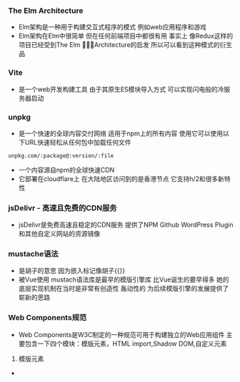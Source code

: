 ### The Elm Architecture
- Elm架构是一种用于构建交互式程序的模式 例如web应用程序和游戏
- Elm架构在Elm中很简单 但在任何前端项目中都很有用 事实上 像Redux这样的项目已经受到The Elm Architecture的启发 所以可以看到这种模式的衍生品 

### Vite
- 是一个web开发构建工具 由于其原生ES模块导入方式 可以实现闪电般的冷服务器启动
### unpkg
- 是一个快速的全球内容交付网络 适用于npm上的所有内容 使用它可以使用以下URL快速轻松从任何包中加载任何文件
```
unpkg.com/:package@:version/:file
```
- 一个内容源自npm的全球快速CDN
- 它部署在cloudflare上 在大陆地区访问到的是香港节点 它支持h/2和很多新特性 
### jsDelivr - 高速且免费的CDN服务
- jsDelivr是免费高速且稳定的CDN服务 提供了NPM Github WordPress Plugin和其他自定义网站的资源镜像
### mustache语法
- 是胡子的意思 因为嵌入标记像胡子{{}}
- 被Vue使用 mustach语法库是最早的模版引擎库 比Vue诞生的要早得多 她的底层实现机制在当时是非常有创造性 轰动性的 为后续模版引擎的发展提供了崭新的思路
### Web Components规范
- Web Components是W3C制定的一种规范可用于构建独立的Web应用组件 主要包含一下四个模块：模版元素，HTML import,Shadow DOM,自定义元素
1. 模版元素
- <template>元素中可以包含HTML标签 样式和脚本 这些都是可复用的
- 为了提高Web应用的性能 模版中的内容默认是不加载的 它不在DOM结构中 需要手动加载
2. HTML import
- 通过HTML Import可以将外部HTML文档嵌入当前的文档中
3. Shadow DOM
- 引入是为了解决由封装机制的作用域造成的问题 它将Web Components的HTML CSS JS打包 不受外部作用域影响
- Shadow DOM使得我们可以将一棵DOM子树插入正在渲染的文档中 每一个DOM树上的子节点 都能再拥有它自己的Shadow DOM树
- 拥有至少一个Shadow DOM子树的DOM元素 称为宿主元素 也叫做shadow host
4. 自定义元素
- Web Components规范中规定了 如果在DOM中创建出一个全新的元素 那么自定义元素可以有自己的属性和方法
> 开发一个自定义元素需要5个步骤
1. 创建对象
- 使用Object.create来创建对象 第一个参数是对象的原型 第二个参数是对象的属性
```
var element = Object.create(HTMLElement.prototype)
```
2. 定义对象的属性
- 使用Object.defineProperty和Object.defineProperties这两个方法定义一个对象的属性
```
Object.defineProperty(element,'title',{
    writable:true
})
```
3. 定义生命周期的方法
- 在JS中 对象的生命周期是由一个个不同的状态组成的
    1. 被创建 createdCallback
    2. 插入到DOM中 attachedCallback
    3. 从DOM中移除 detachedCallback
    4. 对象的某一属性值更新 attributeChangedCallback
```
element.createCallback = function(){

}
```
4. 注册新元素
- 使用document.registerElement方法可以在DOM中注册一个新元素
```
var MyNameElement = document.registerElement('my-name',{prototype:element})
// 以下向body中动态加载该元素 也可以直接在html中写<my-name>标签
var myNameElement = new MyNameElement();
myNameElement.innerHTML = 'hello'
document.body.appendChild(myNameElement)
```
- 将产生如下HTML
```
<my-name>hello<my-name>
```
5. 扩展元素
- 一个元素可以用extends继承原生元素或者其他自定义元素

### Pug
- Pug是一款健壮 灵活 功能丰富的HTML模版引擎 专门为Node.js平台开发 Pug是Jade改名而来 是一种通过缩进(表示标签间的嵌套关系)的方式来编写代码的过程 在编译过程中 不需要考虑标签是否闭合 可以加快写代码速度 也为代码复用提供了便捷
### Vite
- 法语单词快速 发音/vit/ 如veet 是一种构建工具 旨在为现代Web项目提供更快 更精简的开发体验 
> 主要由两个主要部分组成
1. 一个开发服务器 提供了对原生ES6模块的丰富功能增强 例如极快的热模块替换(HMR)
2. 一个构建命令 将代码与Rollup捆绑在一起 预先配置为输出高度优化的静态资产以用于生成
### Volar
- 为模版表达式 组件prop 甚至是插槽验证提供了语法高亮和智能提示

1. shim()/垫片
    - 一个小型库，可透明地截取API，更改传递的参数，处理操作本身，或将操作重定向到别处。
    - 垫片通常在API的行为发生变化时出现，从而导致仍依赖旧功能的旧应用程序出现兼容性问题。在这些情况下，较新的代码之上的较薄的兼容层仍然可以支持较旧的API。垫片也可以用于在不同的软件平台上运行程序，而不是开发它们。
2. 什么是回调函数 什么是回调地域
    > 回调函数
    - 编程分为两类：
    1. 系统编程，简单来说，就是编写库；
        - 系统程序员会给自己写的库留下一些接口，即API（application programming interface，应用编程接口），以供应用程序员使用。
        - 所以在抽象层的图示里，库位于应用的底下。
    2. 应用编程就是利用写好的各种库来编写具某种功用的程序，也就是应用。
        - 当程序跑起来时，一般情况下，应用程序（application program）会时常通过API调用库里所预先备好的函数。
        - 但是有些库函数（library function）却要求应用先传给它一个函数，好在合适的时候调用，以完成目标任务。这个被传入的、后又被调用的函数就称为回调函数（callback function）。
    - 回调函数通常和应用处于同一抽象层（因为传入什么样的回调函数是在应用级别决定的）
    而回调就成了一个高层调用底层，底层再回过头来调用高层的过程。
    （我认为）这应该是回调最早的应用之处，也是其得名如此的原因。
    > 回调函数的第1个参数是什么?
    - 通常是错误对象。如果这个参数为空，表示没有错误。
    
    > 错误优先的回调函数
    - 错误有限的回调函数用于传递错误和数据
    - 第一个参数始终应该是一个错误对象 用于检查程序是否发生了 错误 其余参数用于传递数据

    > 如何避免回调地狱
    1. 模块化 将回调函数分割为独立的函数
    2. 使用Promises
    3. 使用yield
    4. 计算生成器或Promise
3. 声明式编程 命令式编程 函数式编程 面向切面编程 响应式编程
    - 两种编程方式 声明式编程/命令式编程
    1. 命令式
        - 命令机器如何做事情 不管你想要什么 它都会按照你的命令实现
    2. 声明式
        - 告诉机器你想要什么 让机器想出如何去做
    > 让一个数组中的数字翻倍
    - 命令式 for循环/声明式 map函数
    - map函数所做的事情是将直接便利整个数组的过程归纳抽离出来 专注于描述我们想要的是什么 传入map的是一个纯函数 它不具有任何副作用(不会改变外部状态)
    - 一些具有函数式编程特征的语言中 对list数据类型的操作 命令式编程for循环 声明式编程 reduce函数 每一次调用 第一个参数都是这个函数处理前一个值时返回的结果 第二个参数就是当前元素
    - reduce函数归纳抽离如何遍历数组和状态管理部分的实现 提供一个通用的方式把list合并成一个值
    ```
    var numbers = [1,2,3,4,5];
    var total = numbers.reduce(function(sum,n){
        return sum+n
    })
    ```
    3. 面向对象编程属于命令编程和声明式的结合
    - 面向对象编程和函数式编程
    1. 面向对象编程 
        - 是命令式编程的一种抽象 抽象包括两方面 数据抽象和过程抽象 
        - 在JS中 面向对象编程(也就是基于对象 因为JS并不是面向对象的语言) 把逻辑和数据封装到函数与原型中 通过函数的原型链拷贝实现继承 代码的运行逻辑与数据依然封装在函数内 但是做了属性和方法的区分
        - 优秀的面向对象编程可以做到声明式编程 也就是根据声明配置生成结果
        - 但是绝大多数的面向对象编程 不会根据声明配置去生成逻辑
    2. 函数式编程
        - 把逻辑完全视为函数的计算 把数据和逻辑封装到函数中 通过对函数的计算 加工 处理 生成新的函数 最后拼装成一个个功能独立的函数 
    
    > 函数式编程思维
    - 面向对象编程OOP通过封装变化使代码更易理解 函数式编程通过最小变化使得代码更易理解
    - js是一种拥有很多共享状态的动态语言 代码会随时间变得复杂笨拙难以维护 面向对象设计可在一定程度上解决这个问题 但是还不够
    - 由于有很多状态 所以处理数据流和变化的传递尤为重要 响应式编程有助于处理js异步或事件响应 在设计应用程序时 应考虑是否遵循了以下的设计原则
        - 可扩展性
        - 易模块化
        - 可重用性
        - 可测性
        - 易推理性
    - 函数式编程的目的是使用函数来抽象作用在数据之上的控制流和操作 从而在系统中消除副作用并减少对状态的改变
    > 函数式编程
    1. 不能依赖除了入参以外的任何其他变量
    2. 必须要有确定的单一的返回值

    > 副作用
    - 函数内部和外部有互动
    1. 依赖其他的共享装填或者变量
    2. 在内存中有写入操作
    3. 打印到控制台 读取用户输入
    4. 调用了其他非纯函数
    5. 发起了请求
    - 改变了计算机的状态 服务器的状态 函数的状态都不行

    - 函数式编程的目的不是完全杜绝副作用的产生 而是利用某些易于管理的副作用的小部分代码 保证整个程序的可读性和可维护性

    > 声明式编程
    - 函数式编程属于声明式编程范式：这种范式会描述一系列的操作 但并不会暴露它们是如何实现或数据流如何传入它们
    - SQL就是一种很典型的声明式范式 它由一个个描述查询结果应该是什么样的断言组成 对数据检索的内部机制进行了抽象
    > 命令式 很具体地告诉计算机如何执行某个任务
    > 声明式 将程序的描述和求职分离开 关注如何用各种表达式描述程序逻辑 而不一定指明其控制流或状态关系的变化
    - 去掉代码循环 循环是一种重要的命令控制结构 但很难重用且很呐插入其他操作中 函数式编程旨在金肯呢个提高代码的无状态性和不变性 无副作用的函数 纯函数
    
    > 纯函数
    -  没有副作用的函数 相同的输入有相同的输出
        > 产生副作用的情况
        1. 改变一个全局的变量 属性或数据结构
        2. 改变一个函数参数的原始值
        3. 处理用户输入
        4. 抛出一个异常
        5. 屏幕打印或记录日志
        6. 查询HTML文档 浏览器的cookie或访问数据库
        7. 网络请求 访问浏览器缓存
    - 纯函数性质
        1. 仅取决于提供的输入 而不依赖任何在函数求值或调用间隔时可能变化的隐藏状态和外部状态
        2. 不会造成超出作用域的变化 例如修改全局变量或引用传递的参数

    > 引用透明
    - 引用透明是定义一个纯函数较为正确的方法 纯度咋子这个意义上表示一个函数的参数和返回值之间映射的纯的关系 如果一个函数对于相同的输入始终产生相同的结果 引用透明
        > 箭头函数在函数式编程里有一个高大上的名字 叫lambda表达式 对于这种匿名函数在学术上就是叫lambda表达式 JAVA中同样支持

    > 不可变数据
    - 不可变数据是指那些创建后不能更改的数据 与许多其他语言一样 js中有一些基本类型(String Number)从本质上是不可变的 对象可以在任意地方改变

    > 小结
    1. 使用纯函数的代码绝不会更改或破坏全局状态 有助于提高代码的可测试性和可维护性
    2. 函数式编程采用声明式的风格 易于推理 提高代码的可读性
    3. 函数式编程将函数视为积木 通过一等高阶函数来提高代码的模块化和可重用性
    4. 可以利用响应式编程结合各个函数降低事件驱动程序的复杂性    
    
    > 面向切面编程思维
    - 运行时 动态地将代码切入到类的指定方法 指定位置上的编程思想就是面向切面的编程
    - 一般而言 管切入到指定类指定方法的代码片段称为切面 而切入到哪些类 那些方法 为切入点
    - 有AOP 可以把几个类共用的代码抽取到一个切片中 等到需要时再切入到对象中 从而改变其原有的腥味
    - 这样看AOP只是OOP的补充 OOP从横面上区分出一个个的类 AOP 从纵面上向对象中加入特定的代码 
    - 有了AOP OOP立体 加上时间维度 AOP使OOP由原来的二维变成三维 由平面变立体 技术上说 AOP是通过代理机制实现的
4. 前端工程化
    > 可以分为四个方面来说 分别为
    1. 模块化 
        - 将一个文件拆分成多个相互依赖的文件 最后进行统一的打包和加载 这样能很好的保证高效的多人协作 其中包含
        1. JS模块化 CommonJS AMD CMD ES6 Module
        2. CSS模块化 Sass Less
        3. 资源模块化  
    2. 组件化 
        - 不同于模块化 模块化是对文件 对代码和资源拆分 组件化是对UI层面的拆分
        - 考虑细粒度和通用性
    3. 规范化 
        - 工程开发初期以及开发期间指定的系列规范 
        1. 项目目录结构
        2. 编码规范:
        3. 联调规范
        4. 文件命名规范
        5. 样式管理规范
        6. git flow工作流:其中包含分支命名规范 代码合并规范等
        7. 定期code review
    4. 自动化
        - 从最早先的grunt gulp等 
        - 再到目前的webpack parcel
        - 这些自动化工具在自动化合并 构建 打包都能为我们节省很多工作
        - 而这些只是前段自动化其中的一部分 前端自动化还包含持续集成 自动化测试德国方方面面
    - 价值
    1. 为简化用户使用提供技术支持(交互部分)
    2. 为多个浏览器兼容性提供支持
    3. 为提高用户浏览速度(浏览器性能)提供支持
    4. 为跨平台或其他基于webkit或其他渲染引擎的应用提供支持
    5. 为展示数据提供支持(数据接口)
5. 静态类型和动态类型
    > 编程语言按类型检查可分为两大类 
    - 静态类型  Java C/C++ Golang
    - 动态类型  Python Ruby
    > 静态类型和动态类型的区别在于什么时候报类型的错误 
    > 如3/a 静态类型多是在编译时 动态类型多是在程序运行时
    > 编程语言设计时 考虑
    1. 什么程序要类型检查
    2. 怎么执行类型检查
    > 区别
    1. 方便性 Convenience
    动态类型比较方便 因为一个函数可以根据需要返回不同的类型 静态类型需要去构造一个新的数据类型实现
    2. 更早发现错误 Catching bugs earlier
    静态类型在编译时能发现类型上的错误 不用写tests 可以比动态类型更早找到bug 
    3. 性能 Performance
    静态类型程序运行时更快 因为在编译时已进行了检测 不需要存储和检测类型 可以节省程序运行的时间和空间
    4. 代码重用 Code Reuse
    动态类型更好 动态类型代码重用率更高 因为没有严格的类型系统 代码可以被不同类型的数据重用 静态类型有代码重用的很多方法 比如泛型 子类型等 一个list只有一中类型的数据 可以避免一些难找的bug 也可以避免因为类型自由而滥用一些库
    5. 原型开发 Prototyping
    6. 再开发和再维护 Evolution Maintaince
    > 动态语言更合适较小的程序 如Python Ruby 作为脚本语言 简单快速写完对文件的处理  静态语言Java C++ 支持大型的软件工程项目
    - Stctic typing when possible dynamic typing when needed
6. UML（Unified Modeling Language，统一建模语言）:
    > 用来设计软件蓝图的可视化建模语言，一种为面向对象系统的产品进行说明、可视化和编制文档的标准语言，独立于任何一种具体的程序设计语言。
    > 1997 年 UML 被国际对象管理组织（OMG）采纳为面向对象的建模语言的国际标准。它的特点是简单、统一、图形化、能表达软件设计中的动态与静态信息。
    >基本构件:
        > UML建模核心是模型 模型是现实的简化真实系统的抽象 UML提供了系统的设计蓝图 当给软件系统建模时 需要采用通用的符号语言 这种描述模型所使用的语言被称为建模语言 在UML中 所有的描述由事物 关系 和图这些构建组成
7. 概念
  - OOA(Object-Oriented Analysis)：面向对象的分析
  - OOD(Object-Oriented Design):面向对象的设计

  - POP(Procedure-Oriented Programming):面向过程编程
  - OOP(Object-Oriented Programming):面向对象编程
  - FP(Functional programming):面向函数编程
  - AOP(Aspect Oriented Program):面向切面编程

  - 响应式编程：与异步数据流交互的编程范式
  - 命令式编程
  - 声明式编程

    concurrency并发
    non-blocking 非阻塞
    event-loop 事件轮询
    callback 回调函数
    asynchronous 异步的
    single-threaded 单线程
    FPS(frames-per-second)
    JS有
        call stack
        event loop
        callback quene
        API
    V8有
        heap
        callstack(调用栈)
    web API
        DOM
        AJAX
        timeout(setTimeout setInterval)
    single threaded === single call stack === do one thing at a time
8. API函数的类型有哪些
    1. 一种是阻滞型函数。阻滞型函数会等待操作完成以后再进行下一步。
    2. 另外一种是非阻滞型函数。这种函数使用回调函数来处理当前函数获取的结果。
    > repl
    - Read evaluate print loop， 用于测试，调试和实验用。
    > 测试金字塔
    - 编写测试用例时 底层的单元测试应该远比上层的端到端测试要多
    - 谈到Http API时 可能会涉及到
    1. 有很多针对模型的底层单元测试
    2. 需要测试模型
    > C++和JS交互
    - 如何通过V8实现JS调用C++ 
    - JS调用C++ 分为
    1. JS调用C++函数(全局)
    2. 调用C++类
9. 如何让异步代码同步化
    1. promise
    ```
    const {promisify} = require('util');
    const readFile = promisify(fs.readFile);
    readFile('./01-runnode.js').then(data=>console.log(data))
    ```
    2. Promise API(node的版本在10.0以上)
    ```
    const {promises} = require('fs');
    promises.readFile('./1.js').thenm(data=>{console.log(data)})
    ```
    3. genenrator
    4. aysnc
10. 循环引用/依赖
    - a文件require了b文件 b文件require了a文件
    - 循环引用不会报错 导致的结果是require的结果是空对象{} 原因是b require 了a a又去require了b 此时b还没有初始化好 所以只能拿到初始值{}
    > 两种方法解决循环引用
    1. 通过分离公用的代码到另一个文件解决
    2. 不在最外层require 在用到的地方require 通常在函数内部
11. 同步异步和阻塞非阻塞
    - 同步异步取决于被调用者 阻塞非阻塞取决于调用者
        - 阻塞调用是指调用结果返回之前 当前线程会被挂起 调用线程只有得到结果之后才会返回
        - 非阻塞调用是指在不能立刻得到结果之前 该调用不会阻塞当前线程
12. 前端鉴权方案
    > 常见的前端解决方案
    1. HTTP Basic Authentication
        概念：
            HTTP Basic Authentication授权方式是浏览器遵守http协议实现的基本授权方式，HTTP协议进行通信的过程中，HTTP协议定义了允许HTTP服务器对客户端进行用户身份验证的方法。
        认证过程
            第一步：客户端向服务器请求数据，请求的内容可能是一个网页或者是一个ajax异步请求，此时，假设客户端尚未被验证；
              第二步：服务器向客户端发送验证请求代码401，然后弹出用户登录界面；
              第三步：用户输入用户信息和密码，浏览器会自动以base64形式进行加密；
              第四步：服务器收到请求之后，将信息解密，将其与数据库中的用户信息进行对比，一直的话返回用户需要的请求内容。
              登录失效的方案：在注销操作的时候，专门在服务器设置一个专门的注销账号，当接收到的Authentication信息为注销用户名密码的时候便注销成功了，而客户端在注销操作的时候，手动的去修改请求头的Authentication，将它设置为服务器默认的注销账号和密码。
    2. session-cookie
        概念：
            利用服务器端的session（会话）和浏览器端的cookie来实现前后端的认证，由于http请求时是无状态的，需要在服务器端创建一个会话(seesion),将同一个客户端的请求都维护在各自得会会话中，每当请求到达服务器端的时候，先去查一下该客户端有没有在服务器端创建seesion，如果有则已经认证成功了，否则就没有认证。
        认证过程：
            1.服务器在接受客户端首次访问时在服务器端创建seesion，然后保存seesion到内存当中，然后给这个session生成一个唯一的标识字符串,然后在响应头中种下这个唯一标识字符串。
             2.浏览器中收到请求响应的时候会解析响应头，然后将session_id保存在本地cookie中，浏览器在下次http请求时请求头中会带上该域名下的cookie信息
             3.服务器在接受客户端请求时会去解析请求头cookie中的session_id，然后根据这个session_id去找服务器端保存的该客户端的session，然后判断该请求是否合法.
    3. Token 验证
        认证过程：
            1.客户端使用用户名跟密码请求登录；
            2.服务端收到请求，去验证用户名与密码；
            3.验证成功后，服务端会签发一个 Token，再把这个 Token 发送给客户端；
            4.客户端收到Token以后可以把它存储起来，比如放在Cookie 里或者Local Storage里；
            5.客户端每次向服务端请求资源的时候需要带着服务端签发的Token；
            6.服务端收到请求，然后去验证客户端请求里面带着的 Token，如果验证成功，就向客户端返回请求的数据。
        token验证方案JWT：
            一、JWT概念
                  JWT是Auth0提出的通过对JSON进行加密签名来实现授权验证的方案，就是登陆成功后将相关信息组成json对象，然后对这个对象进行某种方式的加密，返回给客户端，客户端在下次请求时带上这个token，服务端再收到请求时校验token合法性，其实也就是在校验请求的合法性。
                二、JWT组成
                 Headers： 包括类别（typ）、加密算法（alg）；
                 Claims ：包括需要传递的用户信息；
                 Signature： 根据alg算法与私有秘钥进行加密得到的签名字串，这一段是最重要的敏感信息，只能在服务端解密；
    4. OAuth(开放授权)
        概念：
            OAuth（开放授权）是一个开放标准，允许用户授权第三方网站访问他们存储在另外的服务提供者上的信息，而不需要将用户名和密码提供给第三方网站或分享他们数据的所有内容，为了保护用户数据的安全和隐私，第三方网站访问用户数据前都需要显式的向用户征求授权。我们常见的提供OAuth认证服务的厂商有支付宝，QQ,微信。
        OAuth认证过程
            第一步：向用户请求授权，而当我们点击等第三方入口时，第三方授权服务会引导我们进入第三方登陆授权页面；
              第二步：当用户点击授权并登陆后，授权服务器将生成一个用户凭证（code）。这个用户凭证会附加在重定向的地址redirect_uri的后面；
              第三步：用户再去请求时携带用户凭证（code），验证服务器返回一个访问令牌（Access Token）；
              第四步：再去拿着令牌请求资源时，就会得到受保护的资源信息。
13. 即时通讯的实现
    - 短轮询/长轮询/SSE(基于HTTP协议) WebSocket(基于TCP协议 典型的应用层协议)
    区别
    (目的都是实现客户端/服务器端一个即时通讯)
    1. 短轮询的基本思路(基于HTTP协议)
    实现原理：
        浏览器每隔一段时间向浏览器发送 HTTP 请求，
        服务器端在收到请求后，不论是否有数据更新，都直接进行响应。
        这种方式实现的即时通信，本质上还是浏览器发送请求，服务器接受请求的一个过程，
        通过让客户端不断的进行请求，使得客户端能够模拟实时地收到服务器端的数据的变化。
    优点：
        比较简单，易于理解。
    缺点：
        该方式由于需要不断的建立 HTTP 连接
        严重浪费了服务器端和客户端的资源。
        当用户增加时，服务器端的压力就会变大，这是很不合理的。
    2. 长轮询的基本思路(基于HTTP协议)
    - 实现原理:
        (服务器不会直接进行响应而是先将这个请求挂起 判断服务器端数据是否有更新)
        首先由客户端向服务器发起请求，当服务器收到客户端发来的请求后，服务器端不会直接进行响应，而是先将这个请求挂起 判断服务器端数据是否有更新。
        如果有更新，则进行响应，如果一直没有数据，则到达一定的时间限制才返回。
        客户端 JavaScript 响应处理函数会在处理完服务器返回的信息后，再次发出请求，重新建立连接。
    > 长轮询和短轮询相比
    - 优点：
        明显减少了很多不必要的 HTTP 请求次数，相比之下节约了资源。
    - 缺点：
        连接挂起也会导致资源的浪费。
    3. SSE- Server-sent Events (基于HTTP协议 单向 数据流如视频播放 服务端=>客户端)
    (服务端向客户端声明接下来要发送的是流信息 发送的不是一次性的数据包 而是一个数据流 如视频播放)
    - 实现原理:
        服务器使用流信息向服务器推送信息。严格地说，HTTP1.x 协议无法做到服务器主动推送信息。
        有一种变通方法，就是服务器向客户端声明，接下来要发送的是流信息。
        也就是说，发送的不是一次性的数据包，而是一个数据流，会连续不断地发送过来。
        这时，客户端不会关闭连接，会一直等着服务器发过来的新的数据流，视频播放就是这样的例子。
        SSE 就是利用这种机制，使用流信息向浏览器推送信息。它基于HTTP协议目前除了 IE/Edge，其他浏览器都支持。
    优点:   
        它相对于前面两种方式来说，不 需要建立过多的 http 请求，相比之下节约了资源。
    4. WebSocket
    (H5新定义的一个协议 基于TCP协议 全双工 双向 该协议允许服务器主动向客户端推送信息)
    上面三种方式本质上都是基于HTTP协议的.我们还可以使用 WebSocket 协议来实现。
    WebSocket 是 Html5 定义的一个新协议，与传统的 http 协议不同，该协议允许由服务器主动的向客户端推送信息。
    缺点：
        服务器端的配置比较复杂。
    WebSocket与SSE区别：    
    WebSocket 是一个全双工的协议，也就是通信双方是平等的，可以相互发送消息
    而 SSE 的方式是单向通信的，只能由服务器端向客户端推送信息，如果客户端需要发送信息就是属于下一个HTTP请求了。
    4. WebSocket和SSE
        (WebSocket一个全双工协议 通信双方平等 可以互发消息)
        (SSE服务器端向浏览器端单向通信 如用户需要发送信息 属于下一个HTTP请求)
    5. WebSocket和HTTP
        (相同 一样基于TCP都是可靠性传输协议/应用层协议)
        (不同 WebSocket双向通信协议 模拟Socket协议 可双向发送或接收请求 HTTP单向/WebSocket需握手进行建立连接)
        (联系 WebSocket协议建立握手时 数据通过HTTP传输 建立后真正传输不需要HTTP协议)
        相同点：
        1. 都是一样基于TCP都是可靠性传输协议
        2. 都是应用层协议
        不同点:
        1. Websocket是双向通信协议 模拟Socket协议 可以双向发送或接受请求 HTTP是单向的
        2. WebSocket需要握手进行建立连接
        联系:
        1. WebSocket协议在建立握手时 数据是通过HTTP传输的
        但是建立后真正传输时不需要HTTP协议
    6. WebSocket和Socket关系
        (WebSocket(典型的应用层协议)
        Socket:
            (不是一个协议 是为了方便使用TCB/UDP抽象出来的一层)
            (不是一个协议 是为方便使用TCP/UDP抽象出来位于应用层和传输控制层间的一组接口))
            是位于应用层和传输控制层之间的一组接口
            Sockets是应用层和TCP/IP协议族通信的中间软件抽象层 它是一组接口 
            在设计模式中Socket其实就是一个门面模式 它把复杂的TCP/IP协议族隐藏在Socket接口后面
            对用户来说 一组简单的接口就是全部 让Socket去组织数据以符合指定的标准
            当两台主机通信时 必须通过Socket连接
            Socket则利用TCP/IP协议建立TCP连接 
            TCP连接更依赖于底层的IP协议 
            IP协议的连接则依赖于链路层等更低层次
        WebSocket协议:
            WebSocket是一个典型的应用层协议
        总结：
            Socket是传输控制层协议
            WebSocket是引用层协议
    7. WebSocket和HTML5的关系
        (WebSocket API是H5标准一部分 WebSocket不必一定要用在HTML/基于浏览器应用程序中)
        (许多语言/框架 服务器都提供WebSocket支持)
        WebSocket API是HTML5标准的一部分 
        但这不代表WebSocket一定要用在HTML中
        或者只能在基于浏览器中的应用程序中使用
        实际上许多语言 框架 服务器都提供了WebSocket支持
14. XML与JSON
    XML定义
        扩展标记语言 EXtensible Markup Language XML
        用于标记电子文件使其具有结构性的标记语言 
        可以用来标记数据 定义数据类型 是一种允许用户对自己的标记语言进行定义的源语言
        XML使用DTD文档类型定义来组织数据 格式统一 跨平台和语言 称为业界公认的标准
        XML是标准通用标记语言SGML的子集 非常适合Web传输 
        XML提供统一的方法来描述和交换独立于应用程序或供应商的结构化数据
    > JSON JavaSript Object Notation
        一种轻量级数据交换格式
        具有良好的可读和便于快速编写的特性
        可在不同平台之间进行数据交换
    - XML优点:
        1. 格式统一 符合标准
        2. 容易与其他系统进行远程交互 数据共享比较简单
    - XML缺点:(庞大 解析费时 )
        1. XML文件庞大 文件格式复杂 传输占带宽
        2. 服务端和客户端都需要花费大量代码解析XML 导致服务器端和客户端代码变得异常复杂且不易维护
        3. 客户端不同 浏览器之间解析XML方式不同 需要重复编写很多代码
    - JSON优点(数据格式简单/易于解析/支持多种语言/同时被服务器端代码使用)
        1. 数据格式比较简单 易于读写 格式都是压缩的 占用带宽小
        2. 易于解析 客户端JS可简单通过eval()进行JSON数据读取
        3. 支持多种语言 包括ActionScript C Java JavaScript Perl PHP Python Ruby等服务器端语言 便于服务器端解析
        4. JSON格式能直接为服务器端代码使用 大大简化了服务器端和客户端的代码开发量 且完成任务不变 易于维护
    - JSON缺点(没有XML那么通用)
        1. 没有XML格式这么推广的深入人心和喜用广泛，没有XML那么通用性
        2. JSON格式目前在Web Service中推广还属于初级阶段
    XML与JSON优缺点对比
    (可读性/可扩展性/解析手段)
    (JSON编码难度较低/JSON解析难度基本为0/JSON数据体积更小/数据交互更方便/传输速度较快)
    (XML流行度较高/数据描述较好)
        1.可读性方面
            JSON和XML的数据可读性基本相同
            XML可读性较好些
        2.可扩展性方面
            XML天生有很好的扩展性
            JSON也是 
            没有什么是XML能扩展
            JSON不能的
        3.编码难度方面
            XML有丰富的编码工具
            JSON也有json.org提供的工具
            JSON的编码明显比XML容易许多
        4.解码难度方面
            XML解析考虑子节点 父节点
            JSON解析难度几乎为0
        5.流行度方面
            XML已经被业界广泛的使用 而JSON才刚刚开始
            但是在Ajax这个特定的领域 
            未来的发展一定是XML让位于JSON
            到时Ajax应该变成Ajaj
            (Asynchronous Javascript and JSON)
        6.解析手段方面
            JSON和XML同样拥有丰富的解析手段
        7.数据体积方面
            JSON相对于XML 数据体积更小 传递速度更快
        8.数据交换方面
            JSON和JS的交互更加方便 
            更容易解析处理 更好的数据交互
        9.数据描述方面
            JSON对数据的描述性比XML较差
        10.传输速度方面
            JSON的速度远远比XML快
    XML与JSON数据格式比较
    (XML 两种解析方式 DOM&SAX 适合于对大量数据的处理)
    (JSON 只提供整体解析方案 解析较少数据时起到良好作用)
        1.关于轻量级/重量级
            轻量级和重量级是相对而言的
            XML相对于JSON的重量级体现在
            解析上
            XML目前设计了两种解析方式
            DOM&SAX
            JSON只提供整体解析方案
                这种方法只在解析较少的数据时才能起到良好效果
            XML提供对大规模数据的逐步解析方案
                这种方案很适合于对大量数据的处理
    引申XPath(用于在XML文档中通过属性和元素进行导航)
        一门在XML文档中查找信息的语言
        XPath用于在XML文档中通过属性和元素进行导航
    XPath
        1.XPath使用路径表达式在XML文档中进行导航
        2.XPath包含一个标准数据库
        3.XPath是XSLT中的主要元素
        4.XPath是一个W3C标准
15. JSON和JSONP
    - JSON(JavaScript Object Notation)
        一种轻量级的数据交换格式
    - JSONP(JavaScript With Padding) 被包裹的JSON
        一个非官方的协议 它允许在服务器端集成Scripttags返回至客户端 通过JavaScript callback形式实现跨域访问
16. 计算机网络体系结构
    OSI(Open System Interconnection 开放式系统互连)七层协议
        应用层：允许访问OSI环境的手段
    　　表示层：对数据进行翻译、加密和压缩
    　　会话层：建立、管理和终止会话
    　　传输层：提供端到端的可靠报文传递和错误恢复
    　　网络层：负责数据包从源到宿的传递和网际互连
        数据链路层
    　　物理层：通过媒介传输比特,确定机械及电气规范
    TCP/IP四层协议(现在广泛使用的)
        应用层(HTTP HTTPS各种应用层协议和TELNET FTP SMTP)
        运输层(TCP/UDP)
        网际层(IP)
        网络接口层
    五层协议(并不存在 讲课用)
        应用层
        传输层
        网络层
        数据链路层
        物理层
17. 后端接口设计
    一个后端接口大致分为四个部分
        接口地址 URL
        接口请求方式 get/post
        请求数据 request
        响应数据 response
    参数校验
        一个接口一般对参数(请求数据)都会进行安全校验
        1.业务层校验
            1.接收数据
            2.参数验证
            3.连接数据库
            4.根据数据库操作结果返回相应的信息
    错误码设计
        ctx.body={
            state:'success'/'fail'
        }
18. Nodejs解决跨域问题9种方案
    > 什么是跨域
    - 一个域下的文档或脚本尝试去请求另一个域下的资源 这里跨域是广义的
    > 广义的跨域
    1. 资源跳转: A链接 重定向 表单提交
    2. 资源嵌入: <link><script><img><frame>等dom标签 还有央视中background:url(),@font-face()等文件外链
    3. 脚本请求: JS发起的AJAX请求 dom和js对象的跨域操作
    > 狭义
    - 通常所说的跨域是狭义的 是由浏览器同源策略限制的一类请求场景
    > 同源策略/SOP(Same origin policy)是一种约定 由NetScape公司1995年引入浏览器 它是浏览器最核心也最基本的安全功能 如果缺少了同源策略 浏览器很容易瘦到XSS CSRF攻击 
    - 同源是指协议+域名+端口 
    > 同源策略限制行为
    1. Cookie LocalStorage 和IndexDB无法读取
    2. DOM和JS对象无法获得
    3. AJAX请求不能发送
    > axios发起请求
    ```
    axios.get('http://127.0.0.1:3000/user').then(res=>{
        console.log(res.sata)
    }).catch(err=>{
        console.log(err);
    })
    ```
    > 跨域常用解决方案
    1. 通过JSONP跨域
        - 通常为了减轻web服务器负载 把js css html等静态资源分离到另一台独立域名的服务器上 在html页面中再通过相应的标签从不同的域名下加载静态资源 二倍浏览器允许
        - 基于此 可以通过动态创建script 再请求一个带参数网址实现跨域通信
        - axois最新版本已经不支持jsonp了
    2. 跨域资源共享(CORS最常用)
    3. nginx代理跨域
        - 实现原理类似node中间件代理 需要搭建一个中转nginx服务器 用于转发请求
        - 使用nginx反向代理实现跨域是最简单的跨域方式 只要修改nginx的配置即可解决跨域问题 支持所有浏览器 支持session 不需要修改任何代码 并且不会影响服务器性能
        - 实现思路：通过nginx配置一个代理服务器(域名与domain1相同 端口不同)做跳板机 反向代理访问domain2接口 并且可以顺便修改cookie中domain信息 方便当前域cookie写入 实现跨域登录
    4. node中间件代理跨域
        - 实现原理
        - 同源策略是浏览器要遵循的标准 如果是服务器向服务器请求就无需遵循同源策略 代理服务器 需要做以下几个步骤
        1. 接受客户端请求
        2. 将请求转发给服务器
        3. 拿到服务器响应数据
        4. 将响应转发给客户端

    1. document.domain+iframe(只有在主域相同的时候才能使用该方法)
    2. 动态创建script标签(script标签不受同源策略限制)
    3. location.hash+iframe(利用location.hash来进行传值)
    4. window.name+iframe(name值在不同的页面加载后依旧存在 并且可以支持非常长的name值(2MB))
    5. postMessage(HTML5中的XMLHttpRequest Level2中的API)
    6. Web Socket(WebSocket是一种浏览器的API 它的目标是在一个单独的持久连接上提供全双工 双向通信(同源策略对web sockets不适用))
19. 单点登录 多点登录
    - 单点登录SSO
        一个多系统共存的环境下
        用户的一次登录能得到其他所有系统的信任
    - 多点登录
        以微信为例
            可以PC端 phone端同时登陆/收发消息
            但是一个端只能登录一个实例 
            pc1登录 pc2登录 后者会把前者踢出 
        同一个账号可以在不同终端同时登录 同时收发信息
        禁止用户多点在线
        一个端同一个账号只能登录一个实例  
20. > mobx
    > 优点
    1. redux不允许直接修改state，而mobx可随意修改
    2. redux修改状态必须走一套指定的流程比较麻烦，mobx可在任何地方直接修改(非严格模式下)
    3. redux模版代码文件多，而mobx非常简洁，就一个文件
    4. redux只有一个store，state or store 难以取舍，mobx多store 可以把所有的state都放入store中 完全交给mobx管理 减少顾虑
    5. redux需要对监听的组件做scu优化，减少重复render，而mobx都是smartcomponent 不需要手动做scu

    > 原理
    1. 利用了es6的proxy追踪属性(旧版本使用object.defineproperty实现)通过隐式订阅 自动追踪被监听的对象变化 然后触发组件的ui更新

    > 区别
    - redux把要做的事情都交给用户 保证自己的纯净 mobx把最简易的操作给了用户 其他交给mobx内部实现 用户不必关心该过程 mode和view完全分离 完全可以讲业务逻辑写在action里 用户只需操作observeabledata
    - observalbeview会自动做出响应 此即为mobx主打的响应式设计 但编程风格仍然是传统的面向对象的oo范式(vue即利用数据劫持实现双向绑定 react+mobx就是一个复杂点的vue vue3版本的一个重大改变就是将代理交给了proxy)

    > 优点
    1. 代码量少
    2. 基于数据劫持实现精准定位(真正意义上的局部更新)
    3. 多store抽离业务逻辑(model view分离)
    4. 响应式性能良好(频繁的交互依然可以胜任)
    5. 完全可以替代react自身的状态管理
    6. 支持ts

    > 缺点
    1. 没有状态回溯能力：mobx直接修改对象引用 很难去做状态回溯
    2. 没有中间件：和redux一样 mobx也没有很好的方法处理异步数据流 没办法更精细地控制数据流动(redux虽然自己不做 但它提供了applymiddleware)
    3. store太多： 随store数量增多 维护成本也会增加 且多store之间的数据共享以及相互饮用也会出错
    4. 副作用：mobx直接修改数据 和函数式编程模式强调的纯函数相反 这导致了数据的很多未知性

    > 主流数据流管理分为两大派
    1. 以redux为首的函数式库
    2. 以mobx为首的响应式库
    3. redux和mobx有一个共同的短板 即在处理异步数据流时 没有一个较好的解决方案

    > 处理异步数据流 rxjs

    > 前端框架历史
    1. 传统命令式编程的代表jquery 过去绘制一个页面 会用jquery提供的一套api 然后手动操作dom进行绘制 精准 完全手动操作 且改动时性能损耗较大 开发者注意力集中在如何绘制
    2. 响应式编程的react 开发者不关心界面如何绘制 只要告诉react 希望页面 剩下的交给react react会自动帮助绘制界面 ui = render(data) 只要操作data即可 页面ui会自动做出响应 且一切操作都是基于内存之中 不会有较大的性能损耗 这就是react响应式编程的精髓 也是为何它叫react

    > rxjs实现响应式
    > 两种强大的设计模式 观察者模式和迭代器模式

    1. 观察者模式
    - 观察者模式中 有两个重要角色 observable和observer 就是可观察对象和观察者 

    1. 可观察对象(observable)是事件发布者 负责产生事件
    2. 观察者(observer)是事件响应者 负责对发布的时间做出响应
    3. 通过订阅的形式，也就是subscribe方法连接一个发布者和响应者(类似 redux的store.subscribe) 在订阅之前 两者毫无关系 无论observer发出多少时间 observer也不会做出任何响应 订阅关系中断时也不会

    2. 迭代器模式
    > 拉取pull 推送push
    - 拉取和推送是两种不同的协议 用来描述生产者producer如何和消费者consumer进行通信
    > 拉取
    - 拉取体系中由消费者来决定何时从生产者中接收数据 生产者本身不知道数据何时交付到消费者手中
    - 每个js函数都是拉取体系，函数是数据的生产者，调用该函数的代码通过从函数调用中取出一个单个返回值对该函数进行消费
    - es2015引入了generator函数和iterators(function*) 这是另外一种类型的拉取体系 调用iterator.next的代码是消费者 它会从iterator中取出多个值
                生产者                  消费者
    拉取    被动的：当被请求时产生数据      主动的：决定何时请求数据
    推送    主动的：按自己的节奏产生数据    被动的：对收到的数据做出反应
    > 推送
    - 在推送体系中 由生产者决定何时把数据发送给消费者 消费者本身不知道何时会接收到数据
    - 在当今的js世界中 promises是最常见的推送体系类型 promise(生产者)将一个解析过的值传递给已注册的回调函数(消费者) 不同于回调函数的是 由promise来决定何时把值推送给回调函数 rxjs引入observables 一个新的推送体系 observable是多个值的生产者 并将值推送给观察者(消费者)

    > 拉取和推送实际上对于观察者来说就是一个主动和被动的区别 是主动去获取 还是被动接收 rxjs中 作为事件响应者(消费者)的observer对象也有一个next属性(回调函数)用来接受从发布者那推过来的数据

    > 开发者角度 消息是被动接收 因为倡导的就是通过操作data数据层 让view层进行一个响应 则这里data数据层一定是事件发布者 view层是事件响应者 每当data数据层发生变化时 都会主动推送一个值给view层 这符合真正意义上的响应式编程

    > rxjs只是响应式编程在js中的应用
    > 如何配合react 帮助react实现状态管理
    - 只需要将组件作为事件响应者 然后在next回调里定义好更新组件状态的动作setstate 当接收到数据推送时 就会自动触发setstate 完成界面更新 这其实类似mobx (很多人在react项目中没有完全只使用rxjs 而是用了redux-observable中间件 利用rxjs的操作符来处理异步action)

    > rxjs优点
    1. 纯函数：rxjs中数据流动的过程中 不会改变已经存在的observable实例 会返回一个新的observable 没有任何副作用
    2. 强大的操作符：rxjs又被称为lodash forasync 和lodash一样 拥有众多强大的操作符来操作数据流 不只是同步数据 针对各种复杂的异步数据流 可以多种事件流组合搭配 汇总到一起处理
    3. 更独立：rxjs不依赖任何一个框架 它可以任意搭配 因为它的关注点完全就是在数据流的处理上 并且它更偏低层

    > 缺点
    1. 学习曲线陡峭
    2. 事件流高度抽象

    > 总结各类适用场景
    1. 项目中复杂程度较低，建议只用react即可
    2. 项目中跨组件通信 数据流同步等情况较多时 建议搭配react的新context api
    3. 项目复杂度一般时 小规模团队或开发周期较短 mobx
    4. 项目复杂度较高，团队规模较大或要求对事件分发处理可监控可回溯时，建议使用redux
    5. 项目复杂度较高 且数据流(尤其是异步数据)混杂 建议使用rxjs
13. Flux和MVC
    - 在Web应用程序开发中 MVC是客户端和服务器端应用程序的设计模式
    - Flux是Facebook提出的一种新的应用程序体系结构 它与MVC相同 但侧重于单向数据流
    1. MVC
        - MVC设计中 最好将每一层分开 如视图 模型 控制器 
        - 模型: 管理应用程序域的行为和数据
        - 视图: 表示模型在UI中的显示
        - 控制器: 接受用户输入 操纵模型并导致视图更新
        > 优点
        1. 将表示形式与模型分开提高可测试性
        2. 将视图和控制器分离
        > 缺点
        1. 服务器端 MVC是好的 但是在客户端 大多数JS框架都提供了数据绑定支持 该视图直接与模型进行通信
        2. 问题 view1操作model1 model1更新view2 就像系统具有循环依赖关系一样
        1. 不可预测 
        2. 级联修改
        3. 响应顺序
        4. 有条件响应
    2. Flux
        - Facebook用于构建客户端Web应用程序的应用程序体系结构 它通过利用单向数据流来补充React的可组合视图组件 它更像是一种模式 而不是正式的框架
        - Flux是在MVC模式中进行了一些修改的方法
    - MVC设计模式
    - M 就是 model，即数据模型，负责数据相关的任务，包括对数据的增删改查。
    - V 就是 view，即视图层，即用户能看得到的界面。
    - C 就是 Controller,即控制器，负责监听用户事件，然后调用 M 和 V 更新数据和视图。
    - MVC 其实就是将代码变的结构化的一种抽象概念。

    一些建议：
    1. 所有业务代码放在controller中
    2. 所有的数据库操作的代码放在model中
    3. 所有用户可见的页面放在view中
    4. routes路由只是做简单的路由转发
    5. controller和model以及route都可以根据业务复杂度选择是否分拆多个，分拆的原则是数据库中有几张表，对应有几个controller和model
    6. controller中的方法命名规范要和业务相关，比如登录业务，就可以叫signin，注册业务，就可叫signup
    7. model中的方法命名规范就是CRUD，增删改查：查get*, 删除delete*, 改update*, 增save*
    8. mysql数据库操作完的结果results,一般会有以下几种情况
        1. 如果查询不到，results=[], 可以通过results.length是不是>0，来判断查没查到
        2. 如果查询多条，results=[{},{}...]，可以通过results.length是不是>0，来判断查没查到
        3. 如果查询到一条，results=[{}]，只有一个查询结果对象，仍然可以通过results.length是不是>0，来判断查没查到
        4. 如果是添加记录，results返回一个对象，其中有一个insertId属性，用来获取刚刚插入的这条记录的主键值，可以通过这个值是不是>0，来判断插入是否成功
        5. 如果是删除和修改记录，results返回一个对象，其中有一个affectedRows属性，可以通过这个值是不是>0，来判断删除或修改是否成功
13. Flux和Redux
    - React框架本身只应用于View 如果基于MVC模型开发 还需要Model和Controller层 这样催生了Flux的产生 而Redux是基于Flux理念的一种解决方式
    - Flux
        - Flux框架也是一种MVC框架 不同于传统的MVC 它采用单向数据流 不允许Model和Control互相引用
        - Flux框架大致
        1. Actions: 驱动Dispatcher发起改变
        2. Dispatcher: 负责分发动作(事件)
        3. Store: 存储数据 处理数据
        4. View: 视图部分
        - Dispacther只会暴露一个函数dispatch 接受action为参数 发起动作 如果需要增加新功能 不需要改变或增加接口 只需增加Action类型 - - Dispatch初始化和更新如下
        ```
        // Dispatcher.js
        import {Dispatcher } from 'flux'
        export default 

        //actions
        import AppDispatcher from './Dispatcher.js'
        
        export const increment = (number)=>{
           AppDispatcher.dispatch({
               type:'ADD',
               value:number
           }) 
        }
        ```
        - Store一般会继承EventEmitter 实现事件监听 发布 卸载 需要将store注册到Dispatcher实例上才能发挥作用
        - Store可以直接修改对象 这点和Redux不同
        - view组件中的state应该与Flux store保持一致
        > Flux缺点
        1. 一个应用可以拥有多个store 多个store之间可能有依赖关系(相互引用)
        2. Store封装了数据和处理数据的逻辑
        
        - 针对Flux的不足 Redux框架出现
    > Redux
    - 相比Flux Redux有以下两个特点
    1. 在整个应用中只提供一个store 它是一个扁平的树形结构 一个节点状态应该只属于一个组件
    2. 不允许修改数据 即不能修改老状态 只能返回新状态
    - 不同于Flux Redux没有dispatcher的概念(Store已经集成了dispatch方法 所有不需要Dispatcher) 它依赖纯函数Reducer来替代事件处理器 
    > 纯函数
    - 计算机编程中 加入满足下面两个句子的约束 一个函数可能被描述为一个纯函数
    1. 给出相同的参数值 该函数总是求出同样的结果 该函数结果值不依赖任何隐藏信息或程序执行处理可能改变的状态在程序的两个不同的执行
- 组件Context
    - Flux Redux都需要显性地在View里引入store import store from './Store' 一个应用中 只引入一次store 然后所有组件都可以访问到 React提供Context
    - Context就是上下文环境 让一个树状组件上所有组件都能访问一个共有的对象
13. Redux和Vuex
    > 区别
    1. Vuex改进了Redux中的action和Reducer函数 以mutations变化函数取代Reducer 无需switch 只需在对应的mutation函数里改变state值即可
    2. Vuex由于Vue自动重新渲染的特性 无需订阅重新渲染函数 只要生成新的State即可
    - Vuex弱化了dispatch 通过commit进行store状态的一次更改 取消了action的概念 不必传入特定的action形式进行指定变更 弱化了reducer 基于commit参数直接对数据进行转变 使框架更加简易
    > 共同思想
    1. 单一的数据源
    2. 变化可以预测
    - 本质上 redux和vuex都是对mvvm思想的服务 将数据从视图中抽离的一种方案
13. 几种常见状态管理模式 Flux Redux Vuex Mobx
    > 状态管理
    - 把组件之间需要共享的状态抽取出来 遵循特定的约定 统一来管理 让状态的变化可以预测
    
    > 需要
    1. 状态共享
        - 需要将共享的状态提升至公共的父组件 若无公共的父组件 往往需要自行构造
        - 状态由父组件自上而下逐层传递 若组件层级过多 数据传递会变得很冗杂
    2. 变化追踪

    > Store模式
    - Store模式是一种相对简单的状态管理模式 一般有以下约定
        1. 状态存储在外部变量store里(也可以是全局变量)
        2. store中的state用于存储数据 由store实例维护
        3. store中的actions封装了改变state的逻辑
        - 如果对state的变更均通过actions 则实现记录变更 保存快照 历史回滚就会很简单 但store模式没有对此进行强制约束

    > Flux模式
    - Flux是一种架构思想 类似于MVC MVVM
    - Flux组成 Flux把一个应用分为四部分
        1. View 视图层
        2. Action 动作 即数据改变的消息对象(可通过事件触发 测试用例触发等)
            - Store的改变只能通过Action
            - 具体Action的处理逻辑一般放在Store里
            - Action对象包含type(类型)与payload(传递参数)
        3. Dispatcher 派发器 接收Actions 发送给所有的store
        4. Store 数据层 存放应用状态和更新状态的方法 一旦发生变动 就提醒Views更新页面
        - PS: Action本质是一个纯声明式的数据结构 仅提供对事件的描述 不提供事件的具体逻辑 通常会给Action的type属性赋值一个大写的字符串表明是常量 增强可维护性
    - Flux特点
        1. 单向数据流 视图时间或外部测试用例发出Action 经由Dispatcher派发给Store Store会触发相应的方法更新数据 更新视图
        2. Store可以有多个
        3. Store不仅存放数据 还封装了处理数据的方法

    > Redux模式
    - Redux特点
        1. 单向数据流
        2. 单一数据源 只有一个store
        3. state是只读的 每次状态更新后只能返回一个新的state
        4. 没有Dispatcher 而是在store中集成了dispatch方法 store.dispatch()是View发出Action唯一途径
        5. 支持使用中间件 管理异步数据流

    > Vuex
    - Vuex是Vue的状态管理模式
    - Vuex的核心概念
        1. Store Vuex采用单一状态树 每个应用仅有一个Store实例 该实例包含state actions mutations getters modules
        2. State Vuex为单一数据源
            - 可以通过mapState辅助函数将state作为计算属性访问 或将通过Store将State注入全局后使用this.$store.state访问
            - State更新视图是通过Vue的双向绑定机制实现的
        3. Getter
            - Getter作用和filters有一些相似 可以将State进行过滤后输出
        4. Mutation
            - Mutation是Vuex中改变State的唯一途径(严格模式下)并且只能是同步操作 Vuex中通过store.commit()调用mutation
        5. Action
            - 一些对State的异步操作可以放在Action中 并通过在Action提交Mutation变更状态
                1. Action通过store.dispatch()方法触发
                2. 可以通过mapActions辅助函数将Vue组件的methods映射成store.dispatch调用(需要先在根节点注入store)
        6. Module
            - 当store对象过于庞大 可根据具体业务需求分为多个Module 每个Module具有自己的state mutation action getter
    - Vuex特点
        1. 单向数据流 View通过store.dispatch()调用Action 在Action执行完异步操作之后通过store.commit()调用Mutation更新State 通过Vue的响应式机制进行视图更新
        2. 单一数据源 和Redux一样全局只有一个Store实例
        3. 只能应用于VUex

    > Mobx
    - Mobx背后的哲学是 任何源自应用状态的东西都应该自动地获得 当状态改变时 所有应用到状态的地方都会自动更新
    - Mobx核心概念
        1. State:驱动应用的数据
        2. Computed values:计算值 如果想创建一个基于当前状态的值 使用computed
        3. Reactions:反应 当状态改变时自动发生
        4. Actions:动作 用于改变State
        5. 依赖收集(autoRun):Mobx中的数据以来基于观察者模式 通过autoRun方法添加观察者
    - Mobx特点
        1. 数据流流动不自然 只有用到的数据才会引发绑定 局部精确更新(细粒度控制)
        2. 没有时间回溯能力 因为数据只有一份引用
        3. 基于面向对象
        4. 往往是多个Store
        5. 代码侵入性小
        6. 简单可扩展
        7. 大型项目使用Mobx会使得代码难以维护
    
    > 小结
    1. Flux Redux Vuex均为单向数据流
    2. Redux和Vuex是基于Flux的 Redux较为范用 Vuex只能用于Vue
    3. Flux和Mobx可以有多个Store Redux Vuex全局只有一个Store(单状态树)
    4. Redux Vuex适用于大型项目的状态管理 Mobx在大型项目中应用会使代码可维护性变差
    5. Redux中引入了中间件 主要用来解决异步带来的副作用 可通过约定完成许多复杂工作
    6. Mobx是状态管理库中代码侵入性最小之一 具有细粒度控制 简单可扩展等优势 但是没有时间回溯能力 一般适合应用于中小型项目中
14. 函数式编程的compose和pipe
    - 函数式编程中有一种模式是通过组合多个函数的功能来实现一个组合函数
    - 一般支持函数式编程的工具库都实现了这种模式
    - 这种模式一般被称为compose和pipe
    - 以函数式著称的Ramda工具库为例
    
    > compose函数
    - compose函数可以将需要嵌套执行的函数平铺 嵌套执行就是一个函数的返回值作为另一个函数的参数
    - 嵌套执行时 里面的方法 从右边的方法最开始执行 然后往左边返回
    - compose方法也是从右边的参数开始执行
    - compose方法的实现借助了Array.prototype.reduceRight(从右往左平铺)
    - Redux的中间件就是用compose实现的 webpack的loader的加载顺序也是从右往左 这是因为它也是compose实现的

    > pipe函数
    - pipe函数跟compose函数作用一样 也是将参数平铺 不过顺序是从左往右 
    - 借助Array.prototype.reduce实现
15. AST抽象语法树
    > 为什么要学习AST
    1. AST在开发过程中扮演着一个非常重要的角色 但是我们却很少直接接触他
    2. 无论是代码编译babel 打包wepack 代码压缩 css预处理 代码校验(eslint) 代码美化pretiier Vue对template的编译 这些的实现都离不开AST
    > AST
    - 对源代码的抽象语法结构的树状表现形式 在不同的场景下 会有不同的解析器将源码解析成抽象语法树
    > 生成
    1. 解析器 JS Parser 是把JS源码转化成抽象语法树(AST)的解析器 这个步骤分为两个阶段
        1. 词法分析 代码解析成tokens流
        2. 语法分析 token转换成AST
    > 应用
    1. babel
    - babel是一个编译器 把ES6语法编译成ES5
    > 三个阶段
    1. 解析 Parse
    - 通过解析器babylon将代码解析成抽象语法树
    2. 转换 TransForm
    - 通过babel-traverse plugin对抽象语法树进行深度优先遍历 遇到要转换的就直接在AST对象上 对节点进行添加 更新 以及移除操作 比如遇到箭头函数就转换成普通函数 最后得到新的AST树
    3. 生成 Generate
    - 通过babel-generator将AST树生成ES5代码

    2. Vue模版编译过程
    - Vue提供了两个版本 
    1. 一个是Runtime+Compiler 前置是包含编译代码的 会把编译的过程放在运行时做
    2. 另一个是Runtime only 后者是不包含编译代码的 需要借助webpack的vue-loader把模版编译成render函数
    - 使用哪个版本都有一个环节 就是将模版编译成render函数
    > Vue模版编译过程 分为三个阶段
    1. 解析 Parse
    - 将模版字符串解析生成AST 这里的解析器是Vue自己实现的 解析过程中会使用正则表达式对模板顺序解析，当解析到开始标签、闭合标签、文本的时候都会有相对应的回调函数执行，来达到构造 AST 树的目的。
    2. 优化语法树 Optimize
    - 此阶段会深度遍历生成的AST树 监测它每一颗子树是不是静态节点 如果是静态节点 它们生成的DOM永远不需要改变
    - 遍历过程中 会对整个AST树中的每一个AST元素节点标记static staticRoot(递归该节点的所有children 一旦子节点又不是static的情况 则为false 否则为true)
    3. 生成代码 
    - 通过generate方法 将AST生成render函数

    3. Prettier
    1. 将代码解析成AST树 对AST遍历 
    2. 调整长句 整理空格 括号等 最后输出代码
15. 消息摘要算法
    - 主要特征是加密过程中不需要密钥 并且经过加密的数据无法被解密 目前可以被解密逆向的只有CRC32算法 只有输入相同的明文数据经过相同的消息摘要算法才能得到相同的密文
16. 
    > CSR 浏览器渲染
    1. 所有的页面渲染 逻辑处理 页面路由 接口请求均是在浏览器中发生
    2. 其实 现代主流的前端框架均是这种渲染方式 这种渲染方式的好处在于实现了前后端架构分离 利于前后端职责分离 减少首屏渲染事件
    3. CSR可以通过在打包编译阶段进行预渲染或骨架屏生成 可以进一步提升首次渲染的用户体验

    > NSR
    - UC浏览器在新闻feed流页面加载中采用了NSR(Native Side Renderfing)首先在列表页中加载离线页面模版 通过Ajax预加载页面数据 通过native渲染生成HTML数据并缓存在客户端
    - NSR本质是分布式SSR 将服务器的渲染工作放在一个个独立的移动设备中 实现了页面的预加载 同时不会增加额外的服务器压力

    > ESR Edge Side Rendering
    - 方案核心思想是 借助边缘计算的能力 将静态内容与动态内容以流式的方式 先后返回给用户 
    - CDN节点相比于Server 距离用户更近 有更短的网络延时 在CDN节点上 可将缓存的页面静态部分 先快速返回给用户 同时在CDN节点上发起动态部分内容请求 并将动态内容在静态部分的响应流后 继续返回给用户
17. Serverless
    > 前端开发模式的演进 四个阶段
    1. 基于模版渲染的动态页面
        - JSP PHP等技术写一些动态模版 然后通过Web Server将模版解析成一个个HTML文件 浏览器只负责渲染这些HTML文件 这个阶段还没有前后端的分工 通常是后端工程师 顺便写了前端页面
    2. 基于AJAX的前后端分离
        - 基于AJAX可以把Web分为前端和后端 
        - 前端负责界面和交互 后端负责业务逻辑的处理
        - 前后端通过接口进行数据交互
        - 网页复杂度由后端的Web Server转向了浏览器端的JS
    3. 基于Nodejs的前端工程化
        - 2009Nodejs出现
        - 由基于一个个页面进行开发 变为基于一个个组件进行开发
        - 开发完成后使用webpack等工具进行打包构建 通过基于Nodejs实现的命令行工具将构建结果发布线上 前端开发 规范化 标准化 工程化
    4. 基于Nodejs的全栈开发
        - 差不多在Nodejs诞生的那个时代
        - 后端普遍开始由巨石应用模式向微服务架构转变 
        - 这也导致以往的前后端分工出现分歧
        - 随着微服务架构的兴起 后端接口渐渐变得原子性 
        - 微服务接口也不再面向页面 前端调用变得复杂
        - BFF(Backend For Fronted)(前端的后端)架构应运而生 在微服务和前端中间 加了一个BFF层 由BFF对接口进行聚合裁剪 再输出给前端
        - BFF这层不是后端本质工具 且距离前端最近和前端关系最大 所以前端工程师自然而然选择Nodejs来实现 这也是当前Nodejs在服务端较为广泛的应用
    
    > 下一代前端开发模式
    - 每一次前端开发模式的变化 都因某个变革性的技术而起 AJAX Nodejs 下一个Serverless

    > Serverless服务中前端解决方案
    - Serverless是指构建和运行不需要服务器管理的应用程序概念

    - 技术角度 Serverles就是Faas(Function as a Service)和Baas(Backend as a Service)的结合
    > Faas 一些运行函数的平台 如阿里云的函数计算 AWS的Lambda等
    > Baas 一些后端云服务 如云数据库 对象存储 消息队列等 
    > Serverless可以理解为运行在Faas中 使用了Baas的函数

    > Serviceless主要特点
    1. 事件驱动
        - 函数在 FaaS 平台中，需要通过一系列的事件来驱动函数执行。
    2. 无状态
        - 因为每次函数执行，可能使用的都是不同的容器，无法进行内存或数据共享。如果要共享数据，则只能通过第三方服务，比如 Redis 等。
    3. 无运维
        - 使用 Serverless 我们不需要关心服务器，不需要关心运维。这也是 Serverless 思想的核心。
    4. 低成本
        - 使用 Serverless 成本很低，因为我们只需要为每次函数的运行付费。函数不运行，则不花钱，也不会浪费服务器资源
18. AMD CMD
    > AMD
    - Asynchronous Module Definition 中文名异步模块定义 采用异步方式加载模块 模块的加载不影响它后面语句的运行 所有依赖这个模块的语句 都定义在一个回调函数中 等到加载完成 这个回调函数才会执行
    - 这里介绍用require.js实现AMD规范的模块化
        用require.config()指定引用路径
        用define()定义模块
        用require()加载模块

    - 由于Node.js主要用于服务器编程 模块文件一般都已经存在于本地硬盘 所以加载起来比较快 不用考虑非同步夹杂的方式 所以CommonJS规范比较适用
    如果是浏览器环境 要从服务端加载模块 此时需采用非同步模式 因此浏览器端一般采用AMD规范

    - AMD规范比CommonJS规范在浏览器端实现得早
    AMD规范语法
        定义暴露模块
        定义没有依赖的模块
        define(function(){
            return 模块
        })
        定义有依赖的模块
        define(['module1','module2',function(m1,m2){
            return 模块
        }])
        引入适用模块
        require(['modlue1','module2',function(m1,m2){
            使用m1/m2
        }])
    未使用AMD规范与使用require.js
    通过比较两者实现方法 说明使用AMD规范的好处

    - 未使用AMD规范 
    这种方式缺点很明显
        首先会发送多个请求 其次引入的js文件顺序不能搞错 否则会报错
        使用require.js
        RequireJS是一个工具库 主要用于客户端的模块管理 它的模块管理遵循AMD规范 RequireJS的基本思想是 通过define方法 将代码定义为模块 通过require方法 实现代码的模块加载
    ADM规范在浏览器实现的步骤
        1.下载require.js并引入
            官网: http://www.requirejs.cn/
            github : https://github.com/requirejs/requirejs
            然后将require.js导入项目: js/libs/require.js
        2.创建项目结构
        3.定义require.js的模块代码
        4.页面引入require.js模块
            在index.html引入 <script data-main="js/main" src="js/libs/require.js"></script>
    小结
        AMD模块定义的方法比较清晰 不会污染全局变量 能够清楚地显示依赖关系 AMD模式可用于浏览器环境 并允许非同步加载模块 也可以根据需要动态加载模块
    > CMD
    - (整合了CommonJS和AMD规范的特点 Sea.js中所有JS模块都遵循CMD模块定义规范)
    CMD规范专用于浏览器端 模块的加载是异步的
    模块使用时才会加载执行
    CMD规范整合了CommonJS和AMD规范的特点
    在Sea.js中 所以JS模块都遵循CMD模块定义规范
    SeaJS是一个遵循CMD规范的JS模块加载框架 可以实现JS模块化开发及加载机制
    主要目的是令JS开发模块化便于加载 将前端工程师从繁重的JS文件以及对象依赖处理中解放出来
    CMD规范基本语法
        定义暴露模块
        定义没有依赖的模块
        define(function(require,exports,module){
            exports.xxx = value;
            module.exports = value;
        })
        定义有依赖的模块
        define(function(require,exports,module){
            引入依赖模块(同步)
            var module2 = require('./module2');
            引入依赖模块(异步)
            require.async('./module3',function(m3){

            })
            暴露模块
            exports.xxx = value;
        })
        引入使用模块
        define(function (require) {
        var m1 = require('./module1')
        var m4 = require('./module4')
        m1.show()
        m4.show()
    require.js在申明依赖的模块时会在第一之间加载并执行模块内的代码
    CMD是另一种JS模块化方案 它与AMD很类似
    不同点在于 
        AMD 推崇依赖前置 提前执行
        CMD 推崇依赖就近 延迟执行
    此规范其实是在sea.js推广过程中产生的 
    
    HTML(结构层)：定义结构
    CSS(表示层):定义样式
    JavaScript(行为层)：定义行为
19. 可枚举属性 不可枚举属性
    - 可枚举属性
    1. 是指那些内部 “可枚举”enumable 标志设置为 true 的属性。
        对于通过直接的赋值和属性初始化的属性，该标识值默认为即为 true。但是对于通过 Object.defineProperty 等定义的属性，该标识值默认为 false。
    2. 其中js中基本包装类型的原型属性是不可枚举的
        如Object, Array, Number等。
    3. 可枚举的属性可以通过for...in循环进行遍历（除非该属性名是一个Symbol），或者通过Object.keys()方法返回一个可枚举属性的数组。
20. MongoDB与MySql区别
    > MySQL 关系型数据库
    - Oracle公司开发 将数据存储在表中 并使用结构化查询语言SQL进行数据库访问
    - 相关信息存储在单独的表中 通过关联查询来关联 使数据重复量被最小化
    
    > MongoDB 非关系型数据库
    - MongoDB inc开发的开源数据库 MongoDB将数据存储在类似JSON的文档中
    - 且文档中每个JSON串结构可能有所不同 相关信息存储在一起 通过MongoDB查询语言进行快速查询访问 

    > 术语和概念
    > MySql     MongoDB
    - 表            集合
    - 行            文档
    - 列            字段
    - joins         潜入文档或链接

    > 特色对比
    1. 像MySQL一样 MongoDB提供丰富的远超出简单的键值存储中提供的功能 MongoDB具有查询语言 功能强大的辅助索引(包括文本搜索和地理空间) 数据分析能力强大的聚合框架 相比使用关系数据库 使用MongoDB

    > 为什么使用MongoDB而不是MySQL
    - 各种规模的组织企业都采用MongoDB 因为它能够更快的构建应用程序 处理高度多样化的数据类型 并更有效的管理应用程序
21. 如何选择图片格式
    图片格式    压缩方式      透明度   动画    浏览器兼容
    JPEG        有损        不支持  不支持      所有    
    GIF         无损        支持    支持        所有
    PNG         无损        支持    不支持      所有
    APNG        无损        支持    支持        Firefox SafariOS Safari
    WebP        有损        支持    支持        Chrome Opera Android Chrome
    SVG         无损        支持    支持        所有(IE8以上)
22. 小程序和H5有什么区别
    - (渲染方式/小程序特有的双线程设计)
    1. 渲染方式和H5不同 
        - 小程序一般是通过Native原生渲染的 但是小程序同时也支持web渲染 如果使用web渲染的方式 需要初始化一个WebView组件 然后在WebView中加载H5页面
        - 所以当我们开发一个小程序时，通常会使用 hybrid 的方式，即会根据具体情况选择部分功能用小程序原生的代码来开发，部分功能通过 WebView 加载 H5 页面来实现。Native 与 Web 渲染混合使用，以实现项目的最优解；这里值得注意的是，小程序下，native 方式通常情况下性能要优于 web 方式。
    2. 小程序特有的双线程设计
        - H5 下我们所有资源通常都会打到一个 bundle.js 文件里（不考虑分包加载），而小程序编译后的结果会有两个bundle，index.js封装的是小程序项目的 view 层，以及 index.worker.js 封装的是项目的业务逻辑，在运行时，会有两条线程来分别处理这两个bundle，一个是主渲染线程，它负责加载并渲染 index.js 里的内容，另外一个是 Service Worker线 程，它负责执行 index.worker.js 里封装的业务逻辑，这里面会有很多对底层api调用。
23. 
    1. Number在JS中如何存储 -- IEEE-754标准
    - JS的数字是IEEE-754标准存储的双精度浮点数类型
    - 双精度浮点数总共有64位bit 第一位用于表示符号 接着十一位用于表示阶码 剩余五十二位用于表示尾数
    > 符号位
    - 0表示正数 1表示负数 
    > IEEE-754标准中 一个浮点数将被使用二进制科学计数法的方式存储
    > 阶码(exponent)
    - 表示的是2的多少次方 范围是-1023-1024
    - 阶码是使用移码表示法存储的
    > 尾数
    2. Number.MAX_SAFE_INTERGE怎么来的
    - 尾数位数决定了最大的整数范围 在做数值运算时 我们会要求数值以及运算结果必须不能超出-Number.MAX_SAFA_INTEGER~Number.MAX_SAFE_INTEGER范围
    3. 为什么0.1+0.2!==0.3
    - 数字0.1 0.2在计算机中表示时 本身就存在精度丢失 尾数的尾数总共只有52位 放不下时会被丢弃 并按照舍0补1来弥补导致最终运算结果不同
    - 浮点数运算误差不是JS特有 所有遵循IEEE-754标准的实现都存在同样的问题

1. 服务器端如何设置cookie存活时间
2. proxy缺点
3. react整个渲染流程
4. JS引擎为什么会阻塞GUI线程


18. Yarn和NPM
    > Yarn
    - 由Facebook Googel Exponent和Tilde联合推出的一个新的JS包管理工具 Yarn是为了弥补npm的一些缺陷而出现的
    > npm缺陷
    1. 安装慢
    2. 同一个项目 安装时无法保持一致性 由于package.json文件中版本号的特点 
        1. "5.0.3" 安装指定的5.0.3版本
        2. "~5.0.3" 安装5.0.x中最新的版本
        3. "^5.0.3" 安装5.x.x中最新的版本
    3. 安装时 包会在同一时间下载和安装 中途某个时间 一个包抛出一个错误 但是npm会继续下载和安装包 因为npm会把所有的日志输出到终端 有关错误包的错误信息就会在一大堆npm打印的警告中丢失 甚至不会注意到实际发生的错误
    > Yarn优点
    1. 速度快
        1. 并行安装
        2. 离线安装 之前已经安装过一个软件包 用Yarn再次安装时会从缓存中获取 不用像npm再从网络中下载
    2. 安装版本统一
        1. 为了防止拉取到不同的版本 Yarn有一个锁定文件lock file 记录被确切安装上的模块的版本号 每次只要新增一个模块 yarn就会创建/更新 yarn.lock这个文件 每一次拉取同一个项目依赖时 使用的都是一样的模块版本
        - npm 可以通过开发者执行npm shrinkwrap命令生成一个锁定文件
        - yarn和npm的区别在于 yarn会默认生成这样的锁定文件 npm要通过shrinkwrap命令生成shrinkwrap.json文件 只有当这个文件存在时 packages版本信息才会被记录和更新
    3. 更简洁的输出
        - yarn默认情况下会结合emoji直观且直接打印出必要的信息 也提供一些供开发者查询额外的安装信息
    4. 多注册来源处理
    5. 更好的语义化
    > npm5.0
    - 在yarn之后 npm做了一些类似改进
    1. 默认新增类似yarn.lock的package-lock.json
    2. git依赖支持优化
    3. 文件依赖优化